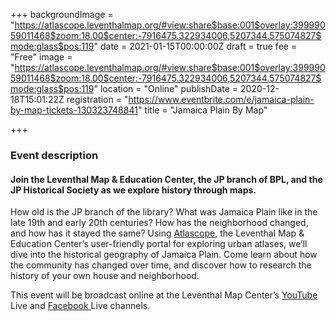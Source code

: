 +++
backgroundImage = "https://atlascope.leventhalmap.org/#view:share$base:001$overlay:39999059011468$zoom:18.00$center:-7916475.322934006,5207344.575074827$mode:glass$pos:119"
date = 2021-01-15T00:00:00Z
draft = true
fee = "Free"
image = "https://atlascope.leventhalmap.org/#view:share$base:001$overlay:39999059011468$zoom:18.00$center:-7916475.322934006,5207344.575074827$mode:glass$pos:119"
location = "Online"
publishDate = 2020-12-18T15:01:22Z
registration = "https://www.eventbrite.com/e/jamaica-plain-by-map-tickets-130323748841"
title = "Jamaica Plain By Map"

+++
### Event description

#### Join the Leventhal Map & Education Center, the JP branch of BPL, and the JP Historical Society as we explore history through maps.

How old is the JP branch of the library? What was Jamaica Plain like in the late 19th and early 20th centuries? How has the neighborhood changed, and how has it stayed the same? Using [Atlascope](https://atlascope.leventhalmap.org/), the Leventhal Map & Education Center’s user-friendly portal for exploring urban atlases, we’ll dive into the historical geography of Jamaica Plain. Come learn about how the community has changed over time, and discover how to research the history of your own house and neighborhood.

This event will be broadcast online at the Leventhal Map Center’s [YouTube ](https://www.youtube.com/channel/UCb7XDT7zQeq493V8E6SNw-g)Live and [Facebook ](https://www.facebook.com/bplmaps/live_videos)Live channels.